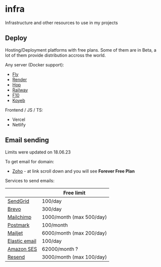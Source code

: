 # infra

Infrastructure and other resources to use in my projects

## Deploy

Hosting/Deployment platforms with free plans. 
Some of them are in Beta, a lot of them provide distribution accross the world.

Any server (Docker support):

- [Fly](https://fly.io)
- [Render](https://render.com)
- [Hop](https://hop.io)
- [Railway](https://railway.app)
- [F10](https://www.fl0.com)
- [Koyeb](https://www.koyeb.com)

Frontend / JS / TS:

- Vercel
- Netlify 

## Email sending

Limits were updated on 18.06.23

To get email for domain:

- [Zoho](https://www.zoho.com/mail/zohomail-pricing.html?src=mpd-menu) - at link scroll down and you will see **Forever Free Plan**

Services to send emails:

|                                                      | Free limit               |
| ---------------------------------------------------- | ------------------------ |
| [SendGrid](https://sendgrid.com/)                    | 100/day                  |
| [Brevo](https://www.brevo.com/)                      | 300/day                  |
| [Mailchimp](https://mailchimp.com/)                  | 1000/month (max 500/day) |
| [Postmark](https://postmarkapp.com/)                 | 100/month                |
| [Mailjet](https://www.mailjet.com/)                  | 6000/month (max 200/day) |
| [Elastic email](https://elasticemail.com/)           | 100/day                  |
| [Amazon SES](https://aws.amazon.com/ru/ses/pricing/) | 62000/month ?            |
| [Resend](https://resend.com/)                        | 3000/month (max 100/day) |
